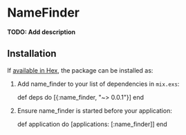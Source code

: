 # NameFinder

**TODO: Add description**

## Installation

If [available in Hex](https://hex.pm/docs/publish), the package can be installed as:

  1. Add name_finder to your list of dependencies in `mix.exs`:

        def deps do
          [{:name_finder, "~> 0.0.1"}]
        end

  2. Ensure name_finder is started before your application:

        def application do
          [applications: [:name_finder]]
        end


